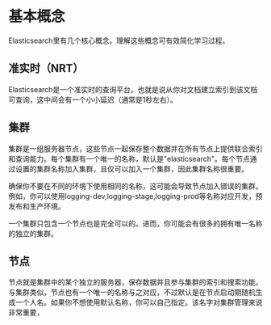 # 基本概念

Elasticsearch里有几个核心概念。理解这些概念可有效简化学习过程。

## 准实时（NRT）

Elasticsearch是一个准实时的查询平台。也就是说从你对文档建立索引到该文档可查询，这中间会有一个小小延迟（通常是1秒左右）。

## 集群

集群是一组服务器节点，这些节点一起保存整个数据并在所有节点上提供联合索引和查询能力。每个集群有一个唯一的名称，默认是"elasticsearch"。每个节点通过设置的集群名称加入集群，且仅可以加入一个集群，因此集群名称很重要。

确保你不要在不同的环境下使用相同的名称，这可能会导致节点加入错误的集群。例如，你可以使用logging-dev,logging-stage,logging-prod等名称对应开发，预发布和生产环境。

一个集群只包含一个节点也是完全可以的。进而，你可能会有很多的拥有唯一名称的独立的集群。

## 节点

节点就是集群中的某个独立的服务器，保存数据并且参与集群的索引和搜索功能。与集群类似，节点也有一个唯一的名称与之对应，不过默认是在节点启动期随机生成一个人名。如果你不想使用默认名称，你可以自己指定。该名字对集群管理来说非常重要，

